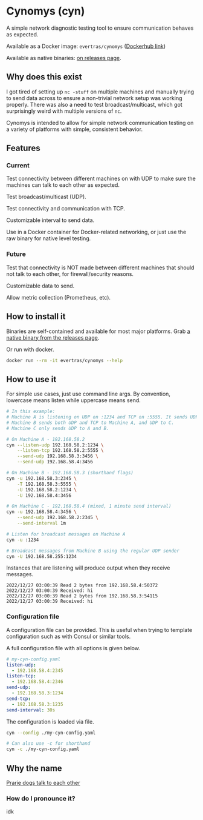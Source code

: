 # Cynomys (cyn)

A simple network diagnostic testing tool to ensure communication behaves as
expected.

Available as a Docker image: `evertras/cynomys` ([Dockerhub link](https://hub.docker.com/r/evertras/cynomys))

Available as native binaries: [on releases page](https://github.com/Evertras/cynomys/releases).

## Why does this exist

I got tired of setting up `nc -stuff` on multiple machines and manually trying
to send data across to ensure a non-trivial network setup was working properly.
There was also a need to test broadcast/multicast, which got surprisingly weird
with multiple versions of `nc`.

Cynomys is intended to allow for simple network communication testing on a
variety of platforms with simple, consistent behavior.

## Features

### Current

Test connectivity between different machines on with UDP to make sure
the machines can talk to each other as expected.

Test broadcast/multicast (UDP).

Test connectivity and communication with TCP.

Customizable interval to send data.

Use in a Docker container for Docker-related networking, or just use the raw
binary for native level testing.

### Future

Test that connectivity is NOT made between different machines that should not
talk to each other, for firewall/security reasons.

Customizable data to send.

Allow metric collection (Prometheus, etc).

## How to install it

Binaries are self-contained and available for most major platforms. Grab
[a native binary from the releases page](https://github.com/Evertras/cynomys/releases).

Or run with docker.

```bash
docker run --rm -it evertras/cynomys --help
```

## How to use it

For simple use cases, just use command line args. By convention, lowercase
means listen while uppercase means send.

```bash
# In this example:
# Machine A is listening on UDP on :1234 and TCP on :5555. It sends UDP to B and C.
# Machine B sends both UDP and TCP to Machine A, and UDP to C.
# Machine C only sends UDP to A and B.

# On Machine A - 192.168.58.2
cyn --listen-udp 192.168.58.2:1234 \
    --listen-tcp 192.168.58.2:5555 \
    --send-udp 192.168.58.3:3456 \
    --send-udp 192.168.58.4:3456

# On Machine B - 192.168.58.3 (shorthand flags)
cyn -u 192.168.58.3:2345 \
    -T 192.168.58.3:5555 \
    -U 192.168.58.2:1234 \
    -U 192.168.58.4:3456

# On Machine C - 192.168.58.4 (mixed, 1 minute send interval)
cyn -u 192.168.58.4:3456 \
    --send-udp 192.168.58.2:2345 \
    --send-interval 1m
```

```bash
# Listen for broadcast messages on Machine A
cyn -u :1234

# Broadcast messages from Machine B using the regular UDP sender
cyn -U 192.168.58.255:1234
```

Instances that are listening will produce output when they receive messages.

```
2022/12/27 03:00:39 Read 2 bytes from 192.168.58.4:50372
2022/12/27 03:00:39 Received: hi
2022/12/27 03:00:39 Read 2 bytes from 192.168.58.3:54115
2022/12/27 03:00:39 Received: hi
```

### Configuration file

A configuration file can be provided. This is useful when trying to template
configuration such as with Consul or similar tools.

A full configuration file with all options is given below.

```yaml
# my-cyn-config.yaml
listen-udp:
  - 192.168.58.4:2345
listen-tcp:
  - 192.168.58.4:2346
send-udp:
  - 192.168.58.3:1234
send-tcp:
  - 192.168.58.3:1235
send-interval: 30s
```

The configuration is loaded via file.

```bash
cyn --config ./my-cyn-config.yaml

# Can also use -c for shorthand
cyn -c ./my-cyn-config.yaml
```

## Why the name

[Prarie dogs talk to each other](https://en.wikipedia.org/wiki/Prairie_dog)

### How do I pronounce it?

idk
